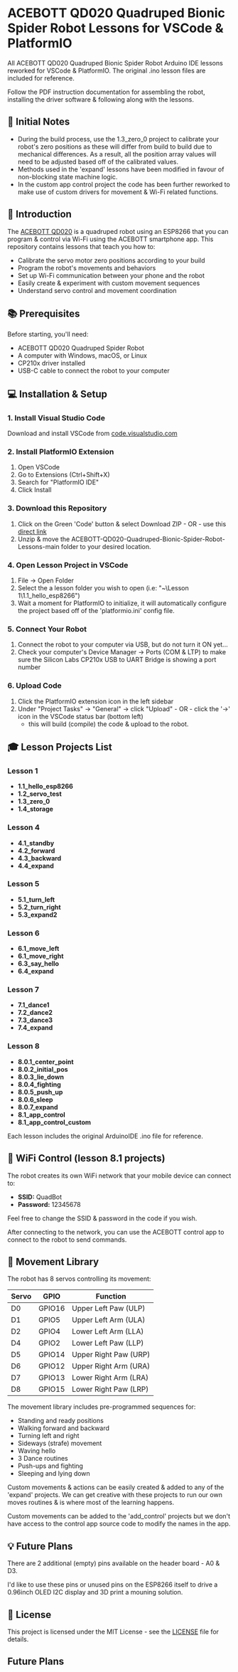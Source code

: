 # ACEBOTT QD020 Quadruped Bionic Spider Robot Lessons for VSCode & PlatformIO

All ACEBOTT QD020 Quadruped Bionic Spider Robot Arduino IDE lessons reworked for VSCode & PlatformIO. The original .ino lesson files are included for reference.

Follow the PDF instruction documentation for assembling the robot, installing the driver software & following along with the lessons.

## 📝 Initial Notes
- During the build process, use the 1.3_zero_0 project to calibrate your robot's zero positions as these will differ from build to build due to mechanical differences. As a result, all the position array values will need to be adjusted based off of the calibrated values.
- Methods used in the 'expand' lessons have been modified in favour of non-blocking state machine logic.
- In the custom app control project the code has been further reworked to make use of custom drivers for movement & Wi-Fi related functions.

## 🤖 Introduction

The [ACEBOTT QD020](https://acebott.com/product/qd020-bionic-spider-kit/) is a quadruped robot using an ESP8266 that you can program & control via Wi-Fi using the ACEBOTT smartphone app. This repository contains lessons that teach you how to:
- Calibrate the servo motor zero positions according to your build
- Program the robot's movements and behaviors
- Set up Wi-Fi communication between your phone and the robot
- Easily create & experiment with custom movement sequences
- Understand servo control and movement coordination

## 📚 Prerequisites

Before starting, you'll need:
- ACEBOTT QD020 Quadruped Spider Robot
- A computer with Windows, macOS, or Linux
- CP210x driver installed
- USB-C cable to connect the robot to your computer

## 💻 Installation & Setup

### 1. Install Visual Studio Code
Download and install VSCode from [code.visualstudio.com](https://code.visualstudio.com/)

### 2. Install PlatformIO Extension
1. Open VSCode
2. Go to Extensions (Ctrl+Shift+X)
3. Search for "PlatformIO IDE"
4. Click Install

### 3. Download this Repository
1. Click on the Green 'Code' button & select Download ZIP - OR - use this [direct link](https://github.com/Dildz/ACEBOTT-QD020-Quadruped-Bionic-Spider-Robot-Lessons/archive/refs/heads/main.zip)
2. Unzip & move the ACEBOTT-QD020-Quadruped-Bionic-Spider-Robot-Lessons-main folder to your desired location.

### 4. Open Lesson Project in VSCode
1. File → Open Folder
2. Select the a lesson folder you wish to open (i.e: "~\Lesson 1\1.1_hello_esp8266")
3. Wait a moment for PlatformIO to initialize, it will automatically configure the project based off of the 'platformio.ini' config file.

### 5. Connect Your Robot
1. Connect the robot to your computer via USB, but do not turn it ON yet...
2. Check your computer's Device Manager → Ports (COM & LTP) to make sure the Silicon Labs CP210x USB to UART Bridge is showing a port number

### 6. Upload Code
1. Click the PlatformIO extension icon in the left sidebar
2. Under "Project Tasks" → "General" → click "Upload" - OR - click the '→' icon in the VSCode status bar (bottom left)
   - this will build (compile) the code & upload to the robot.

## 🎓 Lesson Projects List

### Lesson 1
- **1.1_hello_esp8266**
- **1.2_servo_test**
- **1.3_zero_0**
- **1.4_storage**
### Lesson 4
- **4.1_standby**
- **4.2_forward**
- **4.3_backward**
- **4.4_expand**
### Lesson 5
- **5.1_turn_left**
- **5.2_turn_right**
- **5.3_expand2**
### Lesson 6
- **6.1_move_left**
- **6.1_move_right**
- **6.3_say_hello**
- **6.4_expand**
### Lesson 7
- **7.1_dance1**
- **7.2_dance2**
- **7.3_dance3**
- **7.4_expand**
### Lesson 8
- **8.0.1_center_point**
- **8.0.2_initial_pos**
- **8.0.3_lie_down**
- **8.0.4_fighting**
- **8.0.5_push_up**
- **8.0.6_sleep**
- **8.0.7_expand**
- **8.1_app_control**
- **8.1_app_control_custom**

Each lesson includes the original ArduinoIDE .ino file for reference.

## 📶 WiFi Control (lesson 8.1 projects)

The robot creates its own WiFi network that your mobile device can connect to:

- **SSID:** QuadBot
- **Password:** 12345678

Feel free to change the SSID & password in the code if you wish.

After connecting to the network, you can use the ACEBOTT control app to connect to the robot to send commands.

## 🦵 Movement Library

The robot has 8 servos controlling its movement:

| Servo | GPIO   | Function              |
|-------|--------|-----------------------|
| D0    | GPIO16 | Upper Left Paw (ULP)  |
| D1    | GPIO5  | Upper Left Arm (ULA)  |
| D2    | GPIO4  | Lower Left Arm (LLA)  |
| D4    | GPIO2  | Lower Left Paw (LLP)  |
| D5    | GPIO14 | Upper Right Paw (URP) |
| D6    | GPIO12 | Upper Right Arm (URA) |
| D7    | GPIO13 | Lower Right Arm (LRA) |
| D8    | GPIO15 | Lower Right Paw (LRP) |

The movement library includes pre-programmed sequences for:
- Standing and ready positions
- Walking forward and backward
- Turning left and right
- Sideways (strafe) movement
- Waving hello
- 3 Dance routines
- Push-ups and fighting
- Sleeping and lying down

Custom movements & actions can be easily created & added to any of the 'expand' projects. We can get creative with these projects to run our own moves routines & is where most of the learning happens. 

Custom movements can be added to the 'add_control' projects but we don't have access to the control app source code to modify the names in the app.

## 💡 Future Plans

There are 2 additional (empty) pins available on the header board - A0 & D3.

I'd like to use these pins or unused pins on the ESP8266 itself to drive a 0.96inch OLED I2C display and 3D print a mouning solution.

## 📄 License

This project is licensed under the MIT License - see the [LICENSE](LICENSE) file for details.

## Future Plans
